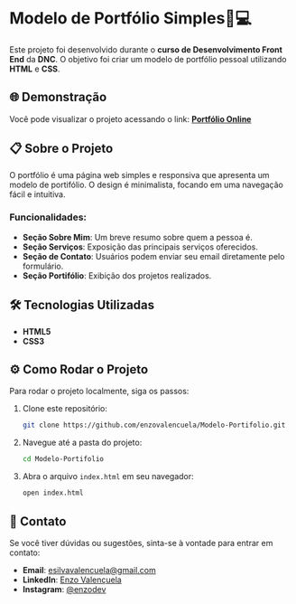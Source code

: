 # Modelo de Portfólio Simples🎨💻

Este projeto foi desenvolvido durante o **curso de Desenvolvimento Front End** da **DNC**. O objetivo foi criar um modelo de portfólio pessoal utilizando **HTML** e **CSS**.

## 🌐 Demonstração

Você pode visualizar o projeto acessando o link: [**Portfólio Online**](https://modelo-de-portifolio.netlify.app/)

## 📋 Sobre o Projeto

O portfólio é uma página web simples e responsiva que apresenta um modelo de portifólio. O design é minimalista, focando em uma navegação fácil e intuitiva.

### Funcionalidades:

- **Seção Sobre Mim**: Um breve resumo sobre quem a pessoa é.
- **Seção Serviços**: Exposição das principais serviços oferecidos.
- **Seção de Contato**: Usuários podem enviar seu email diretamente pelo formulário.
- **Seção Portifólio**: Exibição dos projetos realizados.

## 🛠️ Tecnologias Utilizadas

- **HTML5**
- **CSS3**

## ⚙️ Como Rodar o Projeto

Para rodar o projeto localmente, siga os passos:

1. Clone este repositório:
   ```bash
   git clone https://github.com/enzovalencuela/Modelo-Portifolio.git
   ```

2. Navegue até a pasta do projeto:
   ```bash
   cd Modelo-Portifolio
   ```

3. Abra o arquivo `index.html` em seu navegador:
   ```bash
   open index.html
   ```

## 📧 Contato

Se você tiver dúvidas ou sugestões, sinta-se à vontade para entrar em contato:

- **Email**: esilvavalencuela@gmail.com
- **LinkedIn**: [Enzo Valençuela](https://www.linkedin.com/in/enzo-valencuela)
- **Instagram**: [@enzodev](https://www.instagram.com/enzodev)
